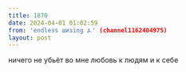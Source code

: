 ```yaml
---
title: 1870
date: 2024-04-01 01:02:59
from: 'endless шизing ⍼' (channel1162404975)
layout: post
---
```


ничего не убьёт во мне любовь к людям и к себе
